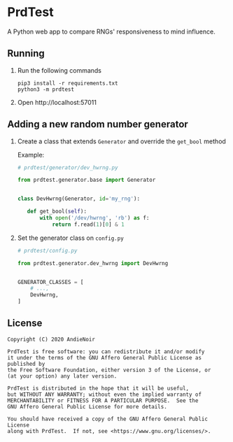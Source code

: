 PrdTest
=======

A Python web app to compare RNGs' responsiveness to mind influence.

Running
-------

1. Run the following commands

   ```
   pip3 install -r requirements.txt
   python3 -m prdtest
   ```

2. Open http://localhost:57011

Adding a new random number generator
------------------------------------

1.  Create a class that extends `Generator` and override the `get_bool` method

    Example:

    ```python
    # prdtest/generator/dev_hwrng.py
    
    from prdtest.generator.base import Generator
    
    
    class DevHwrng(Generator, id='my_rng'):
    
       def get_bool(self):
           with open('/dev/hwrng', 'rb') as f:
               return f.read(1)[0] & 1
    ```

2.  Set the generator class on `config.py`

    ```python
    # prdtest/config.py
    
    from prdtest.generator.dev_hwrng import DevHwrng
    
    
    GENERATOR_CLASSES = [
        # ...,
        DevHwrng,
    ]
    ```

License
-------

    Copyright (C) 2020 AndieNoir
    
    PrdTest is free software: you can redistribute it and/or modify
    it under the terms of the GNU Affero General Public License as published by
    the Free Software Foundation, either version 3 of the License, or
    (at your option) any later version.
    
    PrdTest is distributed in the hope that it will be useful,
    but WITHOUT ANY WARRANTY; without even the implied warranty of
    MERCHANTABILITY or FITNESS FOR A PARTICULAR PURPOSE.  See the
    GNU Affero General Public License for more details.
    
    You should have received a copy of the GNU Affero General Public License
    along with PrdTest.  If not, see <https://www.gnu.org/licenses/>.
